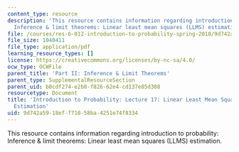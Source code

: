 ```yaml
---
content_type: resource
description: 'This resource contains information regarding introduction to probability:
  Inference & limit theorems: Linear least mean squares (LLMS) estimation.'
file: /courses/res-6-012-introduction-to-probability-spring-2018/9d742a5918eff71058ba4251e74f8334_MITRES_6_012S18_L17.pdf
file_size: 1040411
file_type: application/pdf
learning_resource_types: []
license: https://creativecommons.org/licenses/by-nc-sa/4.0/
ocw_type: OCWFile
parent_title: 'Part II: Inference & Limit Theorems'
parent_type: SupplementalResourceSection
parent_uid: b8cdf274-e2b0-f826-62e4-cd137e85d308
resourcetype: Document
title: 'Introduction to Probability: Lecture 17: Linear Least Mean Squares (LLMS)
  Estimation'
uid: 9d742a59-18ef-f710-58ba-4251e74f8334
---
```

This resource contains information regarding introduction to probability: Inference & limit theorems: Linear least mean squares (LLMS) estimation.